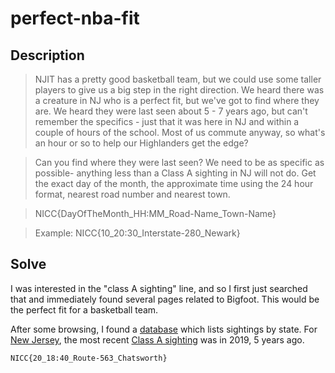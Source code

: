 # perfect-nba-fit
## Description
> NJIT has a pretty good basketball team, but we could use some taller players to give us a big step in the right direction. We heard there was a creature in NJ who is a perfect fit, but we've got to find where they are. We heard they were last seen about 5 - 7 years ago, but can't remember the specifics - just that it was here in NJ and within a couple of hours of the school. Most of us commute anyway, so what's an hour or so to help our Highlanders get the edge?

> Can you find where they were last seen? We need to be as specific as possible- anything less than a Class A sighting in NJ will not do. Get the exact day of the month, the approximate time using the 24 hour format, nearest road number and nearest town.

> NICC{DayOfTheMonth_HH:MM_Road-Name_Town-Name}

> Example: NICC{10_20:30_Interstate-280_Newark}
## Solve
I was interested in the "class A sighting" line, and so I first just searched that and immediately found several pages related to Bigfoot. This would be the perfect fit for a basketball team. 

After some browsing, I found a [database](https://www.bfro.net/GDB/) which lists sightings by state. For [New Jersey](https://www.bfro.net/GDB/state_listing.asp?state=nj), the most recent [Class A sighting](https://www.bfro.net/GDB/show_report.asp?id=63235) was in 2019, 5 years ago.

`NICC{20_18:40_Route-563_Chatsworth}`

